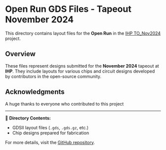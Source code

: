 # Open Run GDS Files - Tapeout November 2024

This directory contains layout files for the **Open Run** in the [IHP TO\_Nov2024](https://github.com/IHP-GmbH/TO_Nov2024) project.

## Overview

These files represent designs submitted for the **November 2024** tapeout at **IHP**. They include layouts for various chips and circuit designs developed by contributors in the open-source community.

## Acknowledgments

A huge thanks to everyone who contributed to this project

---

📁 **Directory Contents:**

- GDSII layout files (`.gds`, `.gds.gz`, etc.)
- Chip designs prepared for fabrication

For more details, visit the [GitHub repository](https://github.com/IHP-GmbH/TO_Nov2024).

